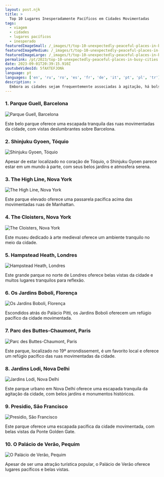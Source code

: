 ```yaml
---
layout: post.njk
title: >
  Top 10 Lugares Inesperadamente Pacíficos em Cidades Movimentadas
tags:
  - viagem
  - cidades
  - lugares pacíficos
  - inesperado
featuredImageSmall: /_images/t/top-10-unexpectedly-peaceful-places-in-busy-cities-cover-pt-small.webp
featuredImageMedium: /_images/t/top-10-unexpectedly-peaceful-places-in-busy-cities-cover-pt-medium.webp
featuredImageLarge: /_images/t/top-10-unexpectedly-peaceful-places-in-busy-cities-cover-pt-large.webp
permalink: /pt/2023/top-10-unexpectedly-peaceful-places-in-busy-cities.html
date: 2023-09-01T20:39:15.910Z
youtubeVideoId: 5fAXTEFJONk
language: pt
languages: ['en', 'ru', 'ro', 'es', 'fr', 'de', 'it', 'pt', 'pl', 'tr']
description: >
  Embora as cidades sejam frequentemente associadas à agitação, há bolsões de tranquilidade escondidos em suas ruas movimentadas. Aqui estão os top 10 lugares inesperadamente pacíficos em algumas das cidades mais movimentadas do mundo.
---
```


### 1. Parque Guell, Barcelona

![Parque Guell, Barcelona](/_images/a/a6e471dcd40d8cb0addd830ec8b48ffe-medium.webp)

Este belo parque oferece uma escapada tranquila das ruas movimentadas da cidade, com vistas deslumbrantes sobre Barcelona.

### 2. Shinjuku Gyoen, Tóquio

![Shinjuku Gyoen, Tóquio](/_images/b/b4112fbf9a0e400914f9e124fefc8bb2-medium.webp)

Apesar de estar localizado no coração de Tóquio, o Shinjuku Gyoen parece estar em um mundo à parte, com seus belos jardins e atmosfera serena.

### 3. The High Line, Nova York

![The High Line, Nova York](/_images/a/ad828d1c8d8f2f3b161c9c91498cdac0-medium.webp)

Este parque elevado oferece uma passarela pacífica acima das movimentadas ruas de Manhattan.

### 4. The Cloisters, Nova York

![The Cloisters, Nova York](/_images/c/cb8bbb7e33502b532b420255d175605c-medium.webp)

Este museu dedicado à arte medieval oferece um ambiente tranquilo no meio da cidade.

### 5. Hampstead Heath, Londres

![Hampstead Heath, Londres](/_images/e/e5f0c1c1d6d3916832f850f7c9cea008-medium.webp)

Este grande parque no norte de Londres oferece belas vistas da cidade e muitos lugares tranquilos para reflexão.

### 6. Os Jardins Boboli, Florença

![Os Jardins Boboli, Florença](/_images/d/d3bdd6cb7035b165f1767940d1d18208-medium.webp)

Escondidos atrás do Palácio Pitti, os Jardins Boboli oferecem um refúgio pacífico da cidade movimentada.

### 7. Parc des Buttes-Chaumont, Paris

![Parc des Buttes-Chaumont, Paris](/_images/7/70a842a5736c4abc068bc8aa707b915c-medium.webp)

Este parque, localizado no 19º arrondissement, é um favorito local e oferece um refúgio pacífico das ruas movimentadas da cidade.

### 8. Jardins Lodi, Nova Delhi

![Jardins Lodi, Nova Delhi](/_images/4/4d1e0f4af60fb33afa8fd37b254f46dc-medium.webp)

Este parque urbano em Nova Delhi oferece uma escapada tranquila da agitação da cidade, com belos jardins e monumentos históricos.

### 9. Presidio, São Francisco

![Presidio, São Francisco](/_images/f/fe41a642c39f1f126af813d42e4ed8d8-medium.webp)

Este parque oferece uma escapada pacífica da cidade movimentada, com belas vistas da Ponte Golden Gate.

### 10. O Palácio de Verão, Pequim

![O Palácio de Verão, Pequim](/_images/3/3aa3e6c7a3a442cdeb2e64a0dae99e5f-medium.webp)

Apesar de ser uma atração turística popular, o Palácio de Verão oferece lugares pacíficos e belas vistas.

